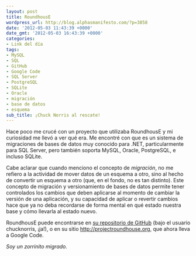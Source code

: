 ```yaml
---
layout: post
title: RoundhousE
wordpress_url: http://blog.alphasmanifesto.com/?p=3858
date: '2012-05-03 11:43:39 +0000'
date_gmt: '2012-05-03 16:43:39 +0000'
categories:
- Link del día
tags:
- MySQL
- SQL
- GitHub
- Google Code
- SQL Server
- PostgreSQL
- SQLite
- Oracle
- migración
- base de datos
- esquema
sub_title: ¡Chuck Norris al rescate!
---
```


Hace poco me crucé con un proyecto que utilizaba RoundhousE y mi curiosidad me llevó a ver qué era. Me encontré con que es un sistema de migraciones de bases de datos muy conocido para .NET, particularmente para SQL Server, pero también soporta MySQL, Oracle, PostgreSQL, e incluso SQLite.

Cabe aclarar que cuando menciono el concepto de _migración_, no me refiero a la actividad de mover datos de un esquema a otro, sino al hecho de convertir un esquema a otro (que, en el fondo, no es tan distinto). Este concepto de migración y versionamiento de bases de datos permite tener controlados los cambios que deben aplicarse al momento de cambiar la versión de una aplicación, y su capacidad de aplicar o revertir cambios hace que ya no deba recordarse de forma mental en qué estado nuestra base y cómo llevarla al estado nuevo.

RoundhousE puede encontrarse en [su repositorio de GitHub](https://github.com/chucknorris/roundhouse/) (bajo el usuario chucknorris, ¡ja!), o en su sitio <a href="http://projectroundhouse.org/" rel="nofollow">http://projectroundhouse.org</a>, que ahora lleva a Google Code.

_Soy un zorrinito migrado._
